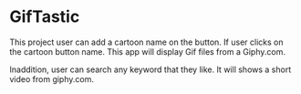 # GifTastic

This project user can add a cartoon name on the button. 
If user clicks on the cartoon button name. This app will display Gif files from a Giphy.com.  

Inaddition, user can search any keyword that they like. It will shows a short video from giphy.com.
